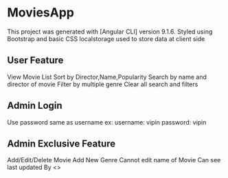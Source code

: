 # MoviesApp

This project was generated with [Angular CLI] version 9.1.6.
Styled using Bootstrap and basic CSS
localstorage used to store data at client side

## User Feature
View Movie List
Sort by Director,Name,Popularity
Search by name and director of movie
Filter by multiple genre
Clear all search and filters


## Admin Login

Use password same as username
ex: username: vipin
    password: vipin

## Admin Exclusive Feature
Add/Edit/Delete Movie
Add New Genre
Cannot edit name of Movie
Can see last updated By <<admin>>
